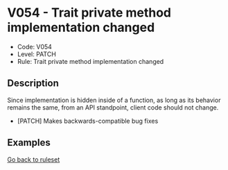 # V054 - Trait private method implementation changed

* Code: V054
* Level: PATCH
* Rule: Trait private method implementation changed

## Description

Since implementation is hidden inside of a function, as long as its behavior remains the same, from an API standpoint, client code should not change.

* [PATCH] Makes backwards-compatible bug fixes

## Examples

[Go back to ruleset](../README.md)